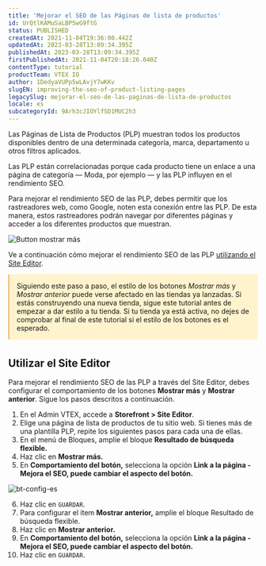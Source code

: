 ```yaml
---
title: 'Mejorar el SEO de las Páginas de lista de productos'
id: UrQtlKAMuSaLBP5wG9ftG
status: PUBLISHED
createdAt: 2021-11-04T19:36:00.442Z
updatedAt: 2023-03-28T13:09:34.395Z
publishedAt: 2023-03-28T13:09:34.395Z
firstPublishedAt: 2021-11-04T20:18:26.040Z
contentType: tutorial
productTeam: VTEX IO
author: 1DedyaVUPp5wLAvjY7wKKv
slugEN: improving-the-seo-of-product-listing-pages
legacySlug: mejorar-el-seo-de-las-paginas-de-lista-de-productos
locale: es
subcategoryId: 9Arh3cJIOYlfSD1MUC2h3
---
```


Las Páginas de Lista de Productos (PLP) muestran todos los productos disponibles dentro de una determinada categoría, marca, departamento u otros filtros aplicados. 

Las PLP están correlacionadas porque cada producto tiene un enlace a una página de categoría — Moda, por ejemplo — y las PLP influyen en el rendimiento SEO.

Para mejorar el rendimiento SEO de las PLP, debes permitir que los rastreadores web, como Google, noten esta conexión entre las PLP. De esta manera, estos rastreadores podrán navegar por diferentes páginas y acceder a los diferentes productos que muestran.

![Button mostrar más](//images.ctfassets.net/alneenqid6w5/63jE8FYBJW8ssJOXwoADTZ/8723224ebef9b883e645b3d366e54d48/bt-mostrar-m__s.png)

Ve a continuación cómo mejorar el rendimiento SEO de las PLP [utilizando el Site Editor](#utilizando-site-editor).

<div style="background-color:#FFF3CD; border-left: 2px solid #F0AD4E; border-top-left-radius: 2px; border-bottom-left-radius: 2px; padding: 15px; margin-bottom: 35px">
  Siguiendo este paso a paso, el estilo de los botones <i>Mostrar más</i> y <i>Mostrar anterior</i> puede verse afectado en las tiendas ya lanzadas. Si estás construyendo una nueva tienda, sigue este tutorial antes de empezar a dar estilo a tu tienda. Si tu tienda ya está activa, no dejes de comprobar al final de este tutorial si el estilo de los botones es el esperado. 
</div>

## Utilizar el Site Editor

Para mejorar el rendimiento SEO de las PLP a través del Site Editor, debes configurar el comportamiento de los botones __Mostrar más__ y __Mostrar anterior__. Sigue los pasos descritos a continuación.

1. En el Admin VTEX, accede a **Storefront > Site Editor**.
2. Elige una página de lista de productos de tu sitio web. Si tienes más de una plantilla PLP, repite los siguientes pasos para cada una de ellas.
3. En el menú de Bloques, amplíe el bloque __Resultado de búsqueda flexible.__
4. Haz clic en __Mostrar más.__
5. En __Comportamiento del botón,__ selecciona la opción __Link a la página - Mejora el SEO, puede cambiar el aspecto del botón.__

![bt-config-es](//images.ctfassets.net/alneenqid6w5/6LQJMtP8loMFop3pp5NgFt/528fc1e6393d25e09346b28e93aedd97/bt-config-es.gif)

6. Haz clic en `GUARDAR`.
7.  Para configurar el ítem __Mostrar anterior,__ amplíe el bloque Resultado de búsqueda flexible.
8.  Haz clic en __Mostrar anterior.__
9.  En __Comportamiento del botón,__ selecciona la opción __Link a la página - Mejora el SEO, puede cambiar el aspecto del botón.__
10.  Haz clic en `GUARDAR`.

